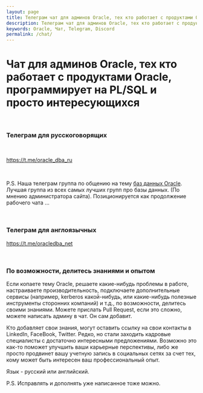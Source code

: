 ```yaml
---
layout: page
title: Телеграм чат для админов Oracle, тех кто работает с продуктами Oracle, программирует на PL/SQL и просто интересующихся
description: Телеграм чат для админов Oracle, тех кто работает с продуктами Oracle, программирует на PL/SQL и просто интересующихся
keywords: Oracle, Чат, Telegram, Discord
permalink: /chat/
---
```


# Чат для админов Oracle, тех кто работает с продуктами Oracle, программирует на PL/SQL и просто интересующихся

<br/>

### Телеграм для русскоговорящих

<br/>

https://t.me/oracle_dba_ru

<br/>

<p>P.S. Наша телеграм группа по общению на тему <a href="https://t.me/oracle_dba_ru/46986">баз данных Oracle</a>. Лучшая группа из всех самых лучших групп про базы данных. (По мнению администратора сайта). Позиционируется как продолжение рабочего чата ...</p>

<br/>

### Телеграм для англоязычных

https://t.me/oracledba_net

<br/>

### По возможности, делитесь знаниями и опытом

Если копаете тему Oracle, решаете какие-нибудь проблемы в работе, настраиваете производительность, подключаете дополнительные сервисы (например, kerberos какой-нибудь, или какие-нибудь полезные инструменты сторонних компаний) и т.д., по возможности, делитесь своими знаниями. Можете прислать Pull Request, если это сложно, можете написать админу в чат. Он сам добавит.

Кто добавляет свои знания, могут оставить ссылку на свои контакты в LinkedIn, FaceBook, Twitter. Редко, но стали заходить кадровые специалисты с достаточно интересными предложениями. Возможно это как-то поможет улучшить ваши карьерные перспективы, либо же просто продвинет вашу учетную запись в социальных сетях за счет тех, кому может быть интересен ваш профессиональный опыт.

Язык - русский или английский.

P.S. Исправлять и дополнять уже написанное тоже можно.
